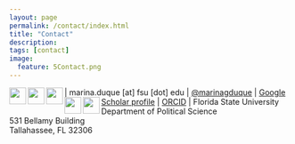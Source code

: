```yaml
---
layout: page
permalink: /contact/index.html
title: "Contact"
description:
tags: [contact]
image:
  feature: 5Contact.png
---
```


<img src="../images/email_icon.png" style="width: 30px;" align="left"> | marina.duque [at] fsu [dot] edu 
<img src="../images/twitter_icon.png" style="width: 30px;" align="left"> | <a href="https://twitter.com/marinagduque" target="_blank">@marinagduque</a>
<img src="../images/gscholar_icon.png" style="width: 30px;" align="left"> | <a href="https://scholar.google.com/citations?user=ZZY5EK8AAAAJ&hl=en" target="_blank">Google Scholar profile</a>
<img src="../images/orcid_icon.png" style="width: 30px;" align="left"> | <a href="https://orcid.org/0000-0003-1245-9938" target="_blank">ORCID</a>
<img src="../images/mailing_icon.png" style="width: 30px;" align="left"> | Florida State University<br>Department of Political Science<br>531 Bellamy Building<br>Tallahassee, FL 32306

